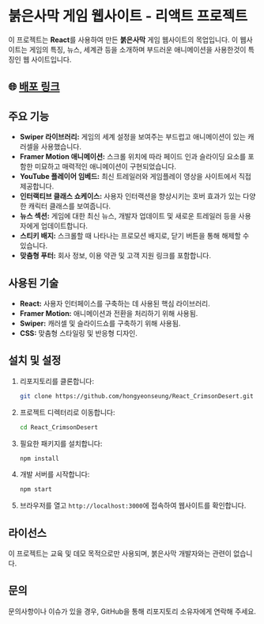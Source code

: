 # 붉은사막 게임 웹사이트 - 리액트 프로젝트

이 프로젝트는 **React**를 사용하여 만든 **붉은사막** 게임 웹사이트의 목업입니다. 이 웹사이트는 게임의 특징, 뉴스, 세계관 등을 소개하며 부드러운 애니메이션을 사용한것이 특징인 웹 사이트입니다.

## 🌐 [배포 링크](https://hongyeonseung.github.io/React_CrimsonDesert)

## 주요 기능

- **Swiper 라이브러리:** 게임의 세계 설정을 보여주는 부드럽고 애니메이션이 있는 캐러셀을 사용했습니다.
- **Framer Motion 애니메이션:** 스크롤 위치에 따라 페이드 인과 슬라이딩 요소를 포함한 미묘하고 매력적인 애니메이션이 구현되었습니다.
- **YouTube 플레이어 임베드:** 최신 트레일러와 게임플레이 영상을 사이트에서 직접 제공합니다.
- **인터랙티브 클래스 쇼케이스:** 사용자 인터랙션을 향상시키는 호버 효과가 있는 다양한 캐릭터 클래스를 보여줍니다.
- **뉴스 섹션:** 게임에 대한 최신 뉴스, 개발자 업데이트 및 새로운 트레일러 등을 사용자에게 업데이트합니다.
- **스티키 배지:** 스크롤할 때 나타나는 프로모션 배지로, 닫기 버튼을 통해 해제할 수 있습니다.
- **맞춤형 푸터:** 회사 정보, 이용 약관 및 고객 지원 링크를 포함합니다.

## 사용된 기술

- **React:** 사용자 인터페이스를 구축하는 데 사용된 핵심 라이브러리.
- **Framer Motion:** 애니메이션과 전환을 처리하기 위해 사용됨.
- **Swiper:** 캐러셀 및 슬라이드쇼를 구축하기 위해 사용됨.
- **CSS:** 맞춤형 스타일링 및 반응형 디자인.

## 설치 및 설정

1. 리포지토리를 클론합니다:
    ```bash
    git clone https://github.com/hongyeonseung/React_CrimsonDesert.git
    ```
2. 프로젝트 디렉터리로 이동합니다:
    ```bash
    cd React_CrimsonDesert
    ```
3. 필요한 패키지를 설치합니다:
    ```bash
    npm install
    ```
4. 개발 서버를 시작합니다:
    ```bash
    npm start
    ```
5. 브라우저를 열고 `http://localhost:3000`에 접속하여 웹사이트를 확인합니다.

## 라이선스

이 프로젝트는 교육 및 데모 목적으로만 사용되며, 붉은사막 개발자와는 관련이 없습니다.

## 문의

문의사항이나 이슈가 있을 경우, GitHub을 통해 리포지토리 소유자에게 연락해 주세요.
